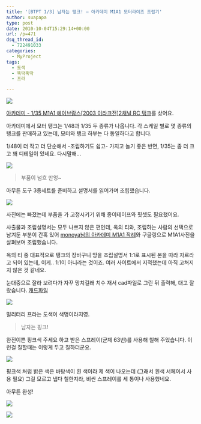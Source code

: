 ```yaml
---
title: '[BTPT 1/3] 남자는 탱크! – 아카데미 M1A1 모터라이즈 조립기'
author: suapapa
type: post
date: 2010-10-04T15:29:14+00:00
url: /p=471
dsq_thread_id:
  - 722491033
categories:
  - MyProject
tags:
  - 도색
  - 뚝딱뚝딱
  - 프라

---
```

![](https://asset.homin.dev/blog/image/btpt_box.webp)

[아카데미 - 1/35 M1A1 에이브람스[2003 이라크전]2채널 RC 탱크][1]를 샀어요.

아카데미에서 모터 탱크는 1/48과 1/35 두 종류가 나옵니다. 각 스케일 별로 몇 종류의 탱크를 판매하고 있는데, 모터와 탱크 하부는 다 동일하다고 합니다.

1/48이 더 작고 더 단순해서 -조립하기도 쉽고- 가지고 놀기 좋은 반면, 1/35는 좀 더 크고 꽤 디테일이 있네요. 다시말해&#8230;

![](https://asset.homin.dev/blog/image/btpt_parts.webp)

> 부품이 넘흐 만엉~

아무튼 도구 3종세트를 준비하고 설명서를 읽어가며 조립했습니다.

![](https://asset.homin.dev/blog/image/btpt_tools.webp)


사진에는 빠졌는데 부품을 가 고정시키기 위해 종이테이프와 핏셋도 필요했어요.

사출물과 조립설명서는 모두 나쁘지 않은 편인데,&nbsp;옥의 티와,&nbsp;조립하는 사람의 선택으로 남겨둔 부분이 간혹 있어&nbsp;[monoya님의 아카데미 M1A1 작례][2]와 구글링으로 M1A1사진을 살펴보며 조립했습니다.

옥의 티 중 대표적으로 탱크의 장바구니 망을 조립설명서 1:1로 표시된 본을 따라 자르라고 되어 있는데, 이게.. 1:1이 아니라는 것이죠. 여러 사이트에서 지적했는데 아직 고쳐지지 않은 것 같네요.

눈대중으로 잘라 보려다가 자꾸 망치길래 치수 재서 cad파일로 그린 뒤 출력해, 대고 잘랐습니다. [캐드파일][3]



![](https://asset.homin.dev/blog/image/btpt_shopping_basket.webp)

밀리터리 프라는 도색이 색명이라지영.

> 남자는 핑크!

완전이쁜 핑크색 주세요 하고 받은 스프레이(군제 63번)를 사용해 칠해 주었습니다. 이런걸 칠할때는 이렇게 두고 칠하더군요.

![](https://asset.homin.dev/blog/image/btpt_before_paint.webp)

핑크색 처럼 밝은 색은 바탕색이 흰 색이라 제 색이 나오는데 (그래서 흰색 서페이서 사용 필요) 그걸 모르고 냅다 칠한지라, 비싼 스프레이를 세 통이나 사용했네요.

아무튼 완성!

![](https://asset.homin.dev/blog/image/btpt_paint01.webp)

![](https://asset.homin.dev/blog/image/btpt_paint02.webp)

 [1]: http://www.academy.co.kr/1p/1p_plaview.asp?pView=PLA0000002&pCode=95&pScale=SCALE00001
 [2]: http://blogmomo.tistory.com/tag/M1A1%20ABRAMS
 [3]: https://homin.dev/svn/HW/PinkTank/cad/m1a1_mesh.dxf